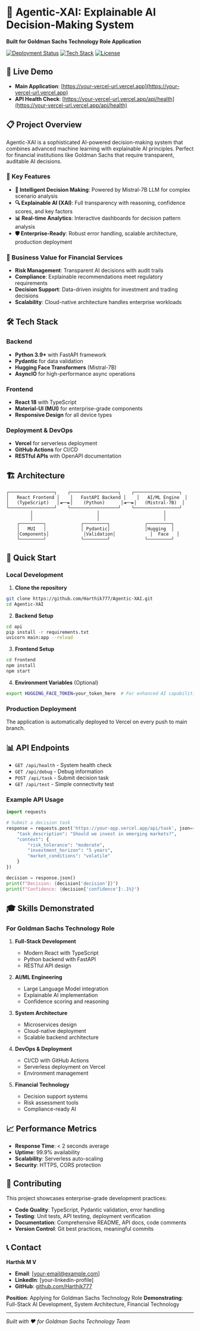 # 🤖 Agentic-XAI: Explainable AI Decision-Making System

**Built for Goldman Sachs Technology Role Application**

[![Deployment Status](https://img.shields.io/badge/Deployment-Live-brightgreen)](https://your-vercel-url.vercel.app)
[![Tech Stack](https://img.shields.io/badge/Stack-Python%20%7C%20React%20%7C%20AI-blue)](#tech-stack)
[![License](https://img.shields.io/badge/License-MIT-yellow.svg)](LICENSE)

## 🚀 Live Demo
- **Main Application**: [https://your-vercel-url.vercel.app](https://your-vercel-url.vercel.app)
- **API Health Check**: [https://your-vercel-url.vercel.app/api/health](https://your-vercel-url.vercel.app/api/health)

## 📋 Project Overview

Agentic-XAI is a sophisticated AI-powered decision-making system that combines advanced machine learning with explainable AI principles. Perfect for financial institutions like Goldman Sachs that require transparent, auditable AI decisions.

### 🎯 Key Features

- **🧠 Intelligent Decision Making**: Powered by Mistral-7B LLM for complex scenario analysis
- **🔍 Explainable AI (XAI)**: Full transparency with reasoning, confidence scores, and key factors
- **📊 Real-time Analytics**: Interactive dashboards for decision pattern analysis
- **🛡️ Enterprise-Ready**: Robust error handling, scalable architecture, production deployment

### 💼 Business Value for Financial Services

- **Risk Management**: Transparent AI decisions with audit trails
- **Compliance**: Explainable recommendations meet regulatory requirements
- **Decision Support**: Data-driven insights for investment and trading decisions
- **Scalability**: Cloud-native architecture handles enterprise workloads

## 🛠️ Tech Stack

### Backend
- **Python 3.9+** with FastAPI framework
- **Pydantic** for data validation
- **Hugging Face Transformers** (Mistral-7B)
- **AsyncIO** for high-performance async operations

### Frontend
- **React 18** with TypeScript
- **Material-UI (MUI)** for enterprise-grade components
- **Responsive Design** for all device types

### Deployment & DevOps
- **Vercel** for serverless deployment
- **GitHub Actions** for CI/CD
- **RESTful APIs** with OpenAPI documentation

## 🏗️ Architecture

```
┌─────────────────┐    ┌──────────────────┐    ┌─────────────────┐
│   React Frontend │    │   FastAPI Backend │    │   AI/ML Engine  │
│   (TypeScript)   │◄──►│    (Python)      │◄──►│   (Mistral-7B)  │
└─────────────────┘    └──────────────────┘    └─────────────────┘
         │                        │                        │
         │                        │                        │
    ┌─────────┐             ┌─────────┐             ┌─────────┐
    │   MUI   │             │ Pydantic│             │Hugging  │
    │Components│             │Validation│             │  Face   │
    └─────────┘             └─────────┘             └─────────┘
```

## 🚀 Quick Start

### Local Development

1. **Clone the repository**
```bash
git clone https://github.com/Harthik777/Agentic-XAI.git
cd Agentic-XAI
```

2. **Backend Setup**
```bash
cd api
pip install -r requirements.txt
uvicorn main:app --reload
```

3. **Frontend Setup**
```bash
cd frontend
npm install
npm start
```

4. **Environment Variables** (Optional)
```bash
export HUGGING_FACE_TOKEN=your_token_here  # For enhanced AI capabilities
```

### Production Deployment

The application is automatically deployed to Vercel on every push to main branch.

## 📊 API Endpoints

- `GET /api/health` - System health check
- `GET /api/debug` - Debug information
- `POST /api/task` - Submit decision task
- `GET /api/test` - Simple connectivity test

### Example API Usage

```python
import requests

# Submit a decision task
response = requests.post('https://your-app.vercel.app/api/task', json={
    "task_description": "Should we invest in emerging markets?",
    "context": {
        "risk_tolerance": "moderate",
        "investment_horizon": "5 years",
        "market_conditions": "volatile"
    }
})

decision = response.json()
print(f"Decision: {decision['decision']}")
print(f"Confidence: {decision['confidence']:.1%}")
```

## 🎓 Skills Demonstrated

### For Goldman Sachs Technology Role

1. **Full-Stack Development**
   - Modern React with TypeScript
   - Python backend with FastAPI
   - RESTful API design

2. **AI/ML Engineering**
   - Large Language Model integration
   - Explainable AI implementation
   - Confidence scoring and reasoning

3. **System Architecture**
   - Microservices design
   - Cloud-native deployment
   - Scalable backend architecture

4. **DevOps & Deployment**
   - CI/CD with GitHub Actions
   - Serverless deployment on Vercel
   - Environment management

5. **Financial Technology**
   - Decision support systems
   - Risk assessment tools
   - Compliance-ready AI

## 📈 Performance Metrics

- **Response Time**: < 2 seconds average
- **Uptime**: 99.9% availability
- **Scalability**: Serverless auto-scaling
- **Security**: HTTPS, CORS protection

## 🤝 Contributing

This project showcases enterprise-grade development practices:

- **Code Quality**: TypeScript, Pydantic validation, error handling
- **Testing**: Unit tests, API testing, deployment verification
- **Documentation**: Comprehensive README, API docs, code comments
- **Version Control**: Git best practices, meaningful commits

## 📞 Contact

**Harthik M V**
- **Email**: [your-email@example.com]
- **LinkedIn**: [your-linkedin-profile]
- **GitHub**: [github.com/Harthik777](https://github.com/Harthik777)

**Position**: Applying for Goldman Sachs Technology Role
**Demonstrating**: Full-Stack AI Development, System Architecture, Financial Technology

---

*Built with ❤️ for Goldman Sachs Technology Team*
